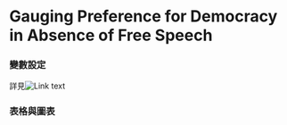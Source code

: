 # Gauging Preference for Democracy in Absence of Free Speech

### 變數設定
詳見![Link text](preprocessing.do)

    
### 表格與圖表

